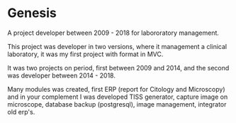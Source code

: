 # Genesis

A project developer between 2009 - 2018 for labororatory management.

This project was developer in two versions, where it management a clinical laboratory, it was my first project with format in MVC.

It was two projects on period, first between 2009 and 2014, and the second was developer between 2014 - 2018.

Many modules was created, first ERP (report for Citology and Microscopy) and in  your complement I was developed TISS generator, capture image on microscope, database backup (postgresql), image management, integrator old erp's.

